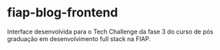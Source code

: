 # fiap-blog-frontend
Interface desenvolvida para o Tech Challenge da fase 3 do curso de pós graduação em desenvolvimento full stack na FIAP.
